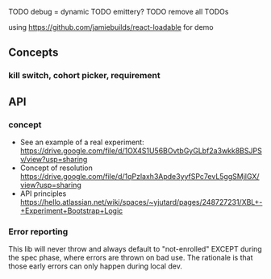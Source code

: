 


TODO debug = dynamic
TODO emittery?
TODO remove all TODOs


using https://github.com/jamiebuilds/react-loadable for demo


## Concepts

### kill switch, cohort picker, requirement

## API

### concept
* See an example of a real experiment: https://drive.google.com/file/d/1OX4S1U56BOvtbGyGLbf2a3wkk8BSJPSv/view?usp=sharing
* Concept of resolution https://drive.google.com/file/d/1qPzlaxh3Apde3yyfSPc7evL5ggSMjlGX/view?usp=sharing
* API principles https://hello.atlassian.net/wiki/spaces/~yjutard/pages/248727231/XBL+-+Experiment+Bootstrap+Logic

### Error reporting

This lib will never throw and always default to "not-enrolled" EXCEPT during the spec phase,
where errors are thrown on bad use. The rationale is that those early errors can only happen during local dev.

